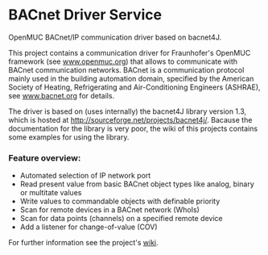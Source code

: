 # BACnet Driver Service
OpenMUC BACnet/IP communication driver based on bacnet4J.

This project contains a communication driver for Fraunhofer's OpenMUC framework (see www.openmuc.org) that allows to communicate with BACnet communication networks. BACnet is a communication protocol mainly used in the building automation domain, specified by the American Society of Heating, Refrigerating and Air-Conditioning Engineers (ASHRAE), see www.bacnet.org for details.

The driver is based on (uses internally) the bacnet4J library version 1.3, which is hosted at http://sourceforge.net/projects/bacnet4j/. Bacause the documentation for the library is very poor, the wiki of this projects contains some examples for using the library.

### Feature overview:
* Automated selection of IP network port
* Read present value from basic BACnet object types like analog, binary or multitate values
* Write values to commandable objects with definable priority
* Scan for remote devices in a BACnet network (WhoIs)
* Scan for data points (channels) on a specified remote device
* Add a listener for change-of-value (COV)

For further information see the project's [wiki](https://github.com/openmucextensions/bacnet/wiki).
